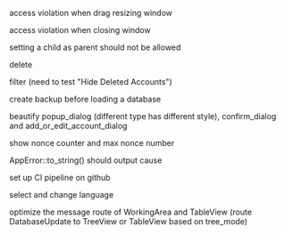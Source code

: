 access violation when drag resizing window

access violation when closing window

setting a child as parent should not be allowed

delete

filter (need to test "Hide Deleted Accounts")

create backup before loading a database

beautify popup_dialog (different type has different style), confirm_dialog and add_or_edit_account_dialog

show nonce counter and max nonce number

AppError::to_string() should output cause

set up CI pipeline on github

select and change language

optimize the message route of WorkingArea and TableView (route DatabaseUpdate to TreeView or TableView based on tree_mode)